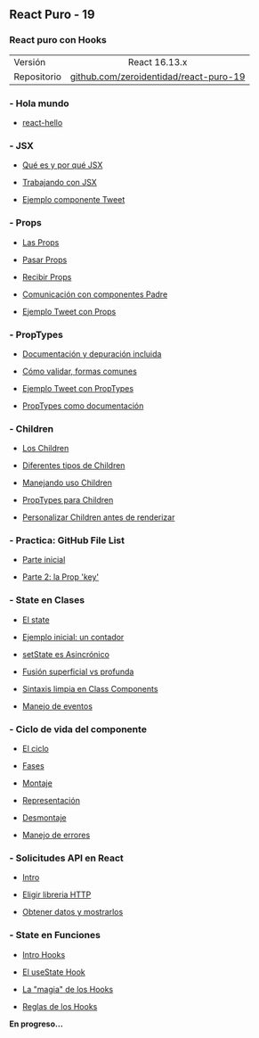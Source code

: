 ## React Puro - 19

### React puro con Hooks

|          |               |
|----------|:-------------:|
| Versión  | React 16.13.x |
| Repositorio | [github.com/zeroidentidad/react-puro-19](https://github.com/zeroidentidad/react-puro-19) |

### - Hola mundo

- [react-hello](./1-hola_mundo/holamundo.md)

### - JSX

- [Qué es y por qué JSX](./2-jsx/jsx.md)

- [Trabajando con JSX](./2-jsx/trabajando_jsx.md)

- [Ejemplo componente Tweet](./2-jsx/tweet.md)

### - Props

- [Las Props](./3-props/props.md) 

- [Pasar Props](./3-props/pasar_props.md) 

- [Recibir Props](./3-props/recibir_props.md) 

- [Comunicación con componentes Padre](./3-props/comunicacion_componente_padre.md)

- [Ejemplo Tweet con Props](./3-props/tweet_props.md)

### - PropTypes

- [Documentación y depuración incluida](./4-proptypes/doc_debug_incluida.md)

- [Cómo validar, formas comunes](./4-proptypes/formas_validar.md)

- [Ejemplo Tweet con PropTypes](./4-proptypes/tweet_proptypes.md)

- [PropTypes como documentación](./4-proptypes/doc_proptypes.md)

### - Children

- [Los Children](./5-children/children.md)

- [Diferentes tipos de Children](./5-children/tipos_children.md)

- [Manejando uso Children](./5-children/manejo_children.md)

- [PropTypes para Children](./5-children/proptypes_children.md)

- [Personalizar Children antes de renderizar](./5-children/personalizar_children.md)

### - Practica: GitHub File List

- [Parte inicial](./6-github-file-list/parte_1.md)

- [Parte 2: la Prop 'key'](./6-github-file-list/parte_2.md)

### - State en Clases

- [El state](./7-state-en-clases/state.md)

- [Ejemplo inicial: un contador](./7-state-en-clases/ejemplo_contador.md)

- [setState es Asincrónico](./7-state-en-clases/setstate_asincrono.md)

- [Fusión superficial vs profunda](./7-state-en-clases/fusion_superficial_profunda.md)

- [Sintaxis limpia en Class Components](./7-state-en-clases/sintaxis_limpia_class_components.md)

- [Manejo de eventos](./7-state-en-clases/manejo_eventos.md)

### - Ciclo de vida del componente

- [El ciclo](./8-ciclo-vida-componente/ciclo.md)

- [Fases](./8-ciclo-vida-componente/fases.md)

- [Montaje](./8-ciclo-vida-componente/montaje.md)

- [Representación](./8-ciclo-vida-componente/representacion.md)

- [Desmontaje](./8-ciclo-vida-componente/desmontaje.md)

- [Manejo de errores](./8-ciclo-vida-componente/manejo_errores.md)

### - Solicitudes API en React

- [Intro](./9-requests-api/intro.md)

- [Eligir libreria HTTP](./9-requests-api/libreria_http.md)

- [Obtener datos y mostrarlos](./9-requests-api/obtener_mostrar_datos.md)

### - State en Funciones

- [Intro Hooks](./10-state-en-funciones/intro_hooks.md)

- [El useState Hook](./10-state-en-funciones/usestate_hook.md)

- [La "magia" de los Hooks](./10-state-en-funciones/magia_hook.md)

- [Reglas de los Hooks](./10-state-en-funciones/reglas_hooks.md)

**En progreso...**